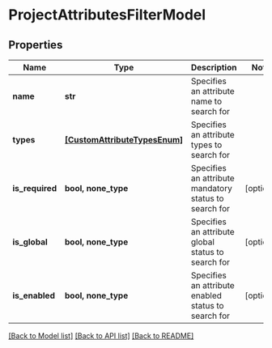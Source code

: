 # ProjectAttributesFilterModel


## Properties
Name | Type | Description | Notes
------------ | ------------- | ------------- | -------------
**name** | **str** | Specifies an attribute name to search for | 
**types** | [**[CustomAttributeTypesEnum]**](CustomAttributeTypesEnum.md) | Specifies an attribute types to search for | 
**is_required** | **bool, none_type** | Specifies an attribute mandatory status to search for | [optional] 
**is_global** | **bool, none_type** | Specifies an attribute global status to search for | [optional] 
**is_enabled** | **bool, none_type** | Specifies an attribute enabled status to search for | [optional] 

[[Back to Model list]](../README.md#documentation-for-models) [[Back to API list]](../README.md#documentation-for-api-endpoints) [[Back to README]](../README.md)


